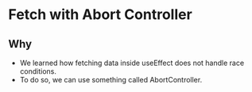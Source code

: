 # Fetch with Abort Controller

## Why

- We learned how fetching data inside useEffect does not handle race conditions.
- To do so, we can use something called AbortController.

